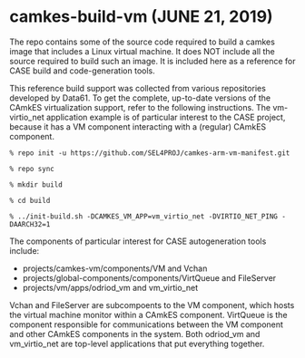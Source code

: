 camkes-build-vm (JUNE 21, 2019)
==============

The repo contains some of the source code required to build a camkes image
that includes a Linux virtual machine. It does NOT include all the source
required to build such an image. It is included here as a reference for
CASE build and code-generation tools.

This reference build support was collected from various repositories
developed by Data61. To get the complete, up-to-date versions of the
CAmkES virtualization support, refer to the following instructions.
The vm-virtio_net application example is of particular interest to the
CASE project, because it has a VM component interacting with a (regular)
CAmkES component.

```
% repo init -u https://github.com/SEL4PROJ/camkes-arm-vm-manifest.git

% repo sync

% mkdir build

% cd build

% ../init-build.sh -DCAMKES_VM_APP=vm_virtio_net -DVIRTIO_NET_PING -DAARCH32=1
```
The components of particular interest for CASE autogeneration tools include:

* projects/camkes-vm/components/VM and Vchan
* projects/global-components/components/VirtQueue and FileServer
* projects/vm/apps/odriod_vm and vm_virtio_net

Vchan and FileServer are subcompoents to the VM component, which hosts the
virtual machine monitor within a CAmkES component. VirtQueue is the component
responsible for communications between the VM component and other CAmkES
components in the system. Both odriod_vm and vm_virtio_net are top-level
applications that put everything together.

